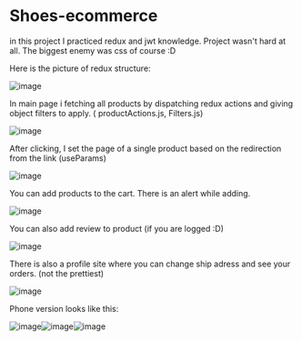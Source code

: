 # Shoes-ecommerce

in this project I practiced redux and jwt knowledge. Project wasn't hard at all. The biggest enemy was css of course :D

Here is the picture of redux structure:

![image](https://user-images.githubusercontent.com/104850417/227013316-c2d4c502-4651-4604-9202-fb2b225af7cf.png)

In main page i fetching all products by dispatching redux actions and giving object filters to apply. ( productActions.js, Filters.js)

![image](https://user-images.githubusercontent.com/104850417/227014891-c244c814-f219-42ad-bb86-d9dd42b779ef.png)

After clicking, I set the page of a single product based on the redirection from the link (useParams)

![image](https://user-images.githubusercontent.com/104850417/227014771-cc548b90-ac00-4bfc-baab-480f157b7b2d.png)

You can add products to the cart. There is an alert while adding. 

![image](https://user-images.githubusercontent.com/104850417/227026523-8f9a6449-6e35-4d80-bbab-b9f151928840.png)

You can also add review to product (if you are logged :D)

![image](https://user-images.githubusercontent.com/104850417/227028022-0002f12f-3809-44e2-9270-66ac672caa86.png)

There is also a profile site where you can change ship adress and see your orders. (not the prettiest) 

![image](https://user-images.githubusercontent.com/104850417/227028537-ca4933f1-e952-4153-b361-b89e83bdba4c.png)

Phone version looks like this:

![image](https://user-images.githubusercontent.com/104850417/227028997-98398d99-6f54-42c7-86d1-3262437a2b9d.png)![image](https://user-images.githubusercontent.com/104850417/227029261-a94460a7-3ca4-40df-994f-24b2d93f1614.png)![image](https://user-images.githubusercontent.com/104850417/227029501-dbb37be2-f9ef-41a9-816b-1044622f725d.png)




